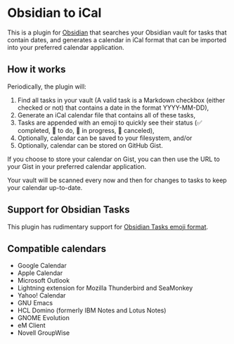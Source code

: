 # Obsidian to iCal

This is a plugin for [Obsidian](https://obsidian.md) that searches your Obsidian vault for tasks that contain dates, and generates a calendar in iCal format that can be imported into your preferred calendar application.

## How it works

Periodically, the plugin will:

1. Find all tasks in your vault (A valid task is a Markdown checkbox (either checked or not) that contains a date in the format YYYY-MM-DD),
2. Generate an iCal calendar file that contains all of these tasks,
3. Tasks are appended with an emoji to quickly see their status (✅ completed, 🔲 to do, 🏃 in progress, 🚫 canceled),
4. Optionally, calendar can be saved to your filesystem, and/or
5. Optionally, calendar can be stored on GitHub Gist.

If you choose to store your calendar on Gist, you can then use the URL to your Gist in your preferred calendar application.

Your vault will be scanned every now and then for changes to tasks to keep your calendar up-to-date.

## Support for Obsidian Tasks

This plugin has rudimentary support for [Obsidian Tasks emoji format](https://publish.obsidian.md/tasks/Reference/Task+Formats/Tasks+Emoji+Format).

## Compatible calendars

* Google Calendar
* Apple Calendar
* Microsoft Outlook
* Lightning extension for Mozilla Thunderbird and SeaMonkey
* Yahoo! Calendar
* GNU Emacs
* HCL Domino (formerly IBM Notes and Lotus Notes)
* GNOME Evolution
* eM Client
* Novell GroupWise
